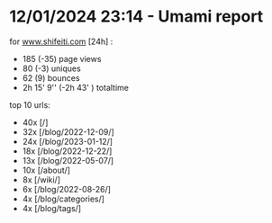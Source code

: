 # 12/01/2024 23:14 - Umami report
for www.shifeiti.com [24h] :

 - 185 (-35) page views
 - 80 (-3) uniques
 - 62 (9) bounces
 - 2h 15' 9'' (-2h 43' ) totaltime


top 10 urls:
 - 40x [/]
 - 32x [/blog/2022-12-09/]
 - 24x [/blog/2023-01-12/]
 - 18x [/blog/2022-12-22/]
 - 13x [/blog/2022-05-07/]
 - 10x [/about/]
 - 8x [/wiki/]
 - 6x [/blog/2022-08-26/]
 - 4x [/blog/categories/]
 - 4x [/blog/tags/]


